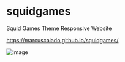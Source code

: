 # squidgames
Squid Games Theme Responsive Website


https://marcuscaiado.github.io/squidgames/

![image](https://user-images.githubusercontent.com/92039896/186279502-b39e91fd-c8af-4cad-a360-9de5e347397d.png)
